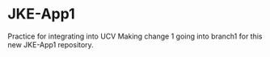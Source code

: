# JKE-App1
Practice for integrating into UCV
Making change 1 going into branch1 for this new JKE-App1 repository.
